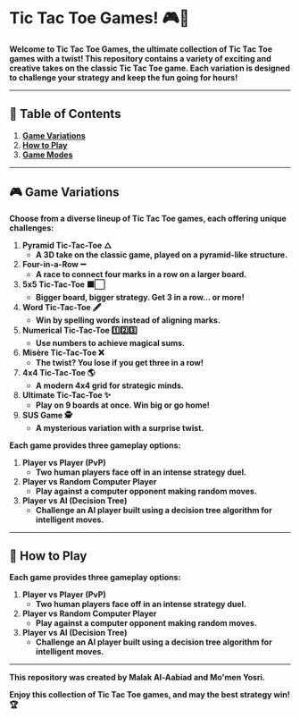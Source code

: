 # **Tic Tac Toe Games! 🎮🌟**

**Welcome to Tic Tac Toe Games, the ultimate collection of Tic Tac Toe games with a twist! This repository contains a variety of exciting and creative takes on the classic Tic Tac Toe game. Each variation is designed to challenge your strategy and keep the fun going for hours!**

---

## **🎫 Table of Contents**

1. [**Game Variations**](#game-variations)
2. [**How to Play**](#how-to-play)
3. [**Game Modes**](#game-modes)

---

## **🎮 Game Variations**

**Choose from a diverse lineup of Tic Tac Toe games, each offering unique challenges:**

1. **Pyramid Tic-Tac-Toe △**
   - **A 3D take on the classic game, played on a pyramid-like structure.**
2. **Four-in-a-Row ➖**
   - **A race to connect four marks in a row on a larger board.**
3. **5x5 Tic-Tac-Toe ⬛⬜**
   - **Bigger board, bigger strategy. Get 3 in a row\... or more!**
4. **Word Tic-Tac-Toe 🖋**
   - **Win by spelling words instead of aligning marks.**
5. **Numerical Tic-Tac-Toe 1️⃣2️⃣3️⃣**
   - **Use numbers to achieve magical sums.**
6. **Misère Tic-Tac-Toe ❌**
   - **The twist? You lose if you get three in a row!**
7. **4x4 Tic-Tac-Toe 🌎**
   - **A modern 4x4 grid for strategic minds.**
8. **Ultimate Tic-Tac-Toe ✨**
   - **Play on 9 boards at once. Win big or go home!**
9. **SUS Game 🕵️**
   - **A mysterious variation with a surprise twist.**

**Each game provides three gameplay options:**

1. **Player vs Player (PvP)**
   - **Two human players face off in an intense strategy duel.**
2. **Player vs Random Computer Player**
   - **Play against a computer opponent making random moves.**
3. **Player vs AI (Decision Tree)**
   - **Challenge an AI player built using a decision tree algorithm for intelligent moves.**

---

## **🔢 How to Play**

**Each game provides three gameplay options:**

1. **Player vs Player (PvP)**
   - **Two human players face off in an intense strategy duel.**
2. **Player vs Random Computer Player**
   - **Play against a computer opponent making random moves.**
3. **Player vs AI (Decision Tree)**
   - **Challenge an AI player built using a decision tree algorithm for intelligent moves.**

---

**This repository was created by Malak Al-Aabiad and Mo'men Yosri.**

**Enjoy this collection of Tic Tac Toe games, and may the best strategy win! 🏆**

